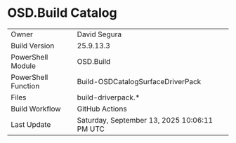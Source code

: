 ﻿# OSD.Build Catalog

| | |
|-|-|
| Owner | David Segura |
| Build Version | 25.9.13.3 |
| PowerShell Module | OSD.Build |
| PowerShell Function | Build-OSDCatalogSurfaceDriverPack |
| Files | build-driverpack.* |
| Build Workflow | GitHub Actions |
| Last Update | Saturday, September 13, 2025 10:06:11 PM UTC |
